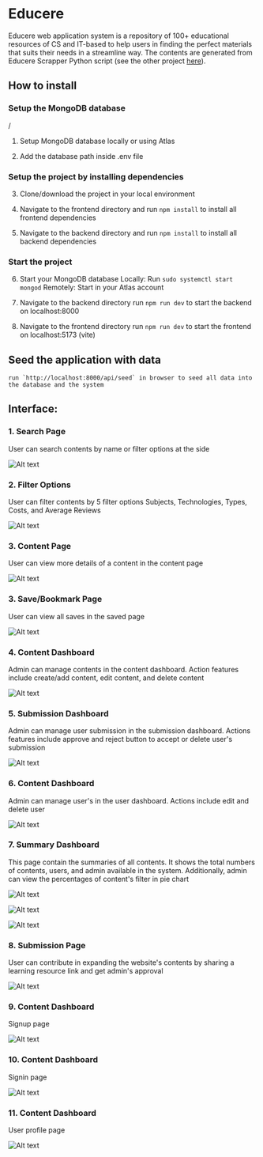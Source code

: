 # Educere

Educere web application system is a repository of 100+ educational resources of CS and IT-based to help users in finding the perfect materials that suits their needs in a streamline way. The contents are generated from Educere Scrapper Python script (see the other project [here](https://github.com/mirulh/Educere_Scrapper)).

## How to install

### Setup the MongoDB database

/

1. Setup MongoDB database locally or using Atlas

2. Add the database path inside .env file

### Setup the project by installing dependencies

3. Clone/download the project in your local environment

4. Navigate to the frontend directory and
   run `npm install` to install all frontend dependencies

5. Navigate to the backend directory and
   run `npm install` to install all backend dependencies

### Start the project

6. Start your MongoDB database
   Locally: Run `sudo systemctl start mongod`
   Remotely: Start in your Atlas account

7. Navigate to the backend directory
   run `npm run dev` to start the backend on localhost:8000

8. Navigate to the frontend directory
   run `npm run dev` to start the frontend on localhost:5173 (vite)

## Seed the application with data

    run `http://localhost:8000/api/seed` in browser to seed all data into the database and the system

## Interface:

### 1. Search Page

User can search contents by name or filter options at the side

![Alt text](pics/SearchPage.png)

### 2. Filter Options

User can filter contents by 5 filter options Subjects, Technologies, Types, Costs, and Average Reviews

![Alt text](pics/Filters.png)

### 3. Content Page

User can view more details of a content in the content page

![Alt text](pics/ContentPage.png)

### 3. Save/Bookmark Page

User can view all saves in the saved page

![Alt text](pics/SavePage.png)

### 4. Content Dashboard

Admin can manage contents in the content dashboard. Action features include create/add content, edit content, and delete content

![Alt text](pics/ContentDashboard.png)

### 5. Submission Dashboard

Admin can manage user submission in the submission dashboard. Actions features include approve and reject button to accept or delete user's submission

![Alt text](pics/SubmissionPage.png)

### 6. Content Dashboard

Admin can manage user's in the user dashboard. Actions include edit and delete user

![Alt text](pics/UsersPage.png)

### 7. Summary Dashboard

This page contain the summaries of all contents. It shows the total numbers of contents, users, and admin available in the system. Additionally, admin can view the percentages of content's filter in pie chart

![Alt text](pics/Dashboard1.png)

![Alt text](pics/Dashboard2.png)

![Alt text](pics/Dashboard3.png)

### 8. Submission Page

User can contribute in expanding the website's contents by sharing a learning resource link and get admin's approval

![Alt text](pics/SubmissionPage.png)

### 9. Content Dashboard

Signup page

![Alt text](pics/SignupPage.png)

### 10. Content Dashboard

Signin page

![Alt text](pics/SigninPage.png)

### 11. Content Dashboard

User profile page

![Alt text](pics/ProfilePage.png)

